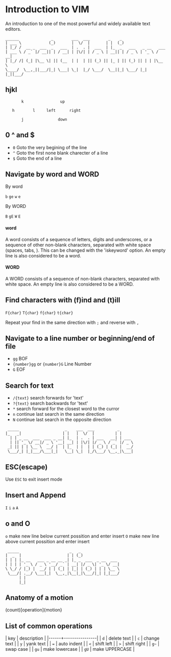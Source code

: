 # Introduction to VIM

An introduction to one of the most powerful and widely available text editors.



```
______              _        ___  ___        _    _                    
| ___ \            (_)       |  \/  |       | |  (_)                   
| |_/ /  __ _  ___  _   ___  | .  . |  ___  | |_  _   ___   _ __   ___ 
| ___ \ / _` |/ __|| | / __| | |\/| | / _ \ | __|| | / _ \ | '_ \ / __|
| |_/ /| (_| |\__ \| || (__  | |  | || (_) || |_ | || (_) || | | |\__ \
\____/  \__,_||___/|_| \___| \_|  |_/ \___/  \__||_| \___/ |_| |_||___/
```                                                                       

## hjkl


```
       k                up
                                                                                 
   h        l     left      right
                                                           
       j               down
```

## 0 ^ and $

* ```0``` Goto the very begining of the line
* ```^``` Goto the first none blank charecter of a line
* ```$``` Goto the end of a line

## Navigate by word and WORD

By word

```b``` ```ge``` ```w``` ```e```

By WORD

```B``` ```gE``` ```W``` ```E```

#### word

A word consists of a sequence of letters, digits and underscores, or a
sequence of other non-blank characters, separated with white space (spaces,
tabs, <EOL>).  This can be changed with the 'iskeyword' option.  An empty line
is also considered to be a word.

#### WORD

A WORD consists of a sequence of non-blank characters, separated with white
space.  An empty line is also considered to be a WORD.

## Find characters with (f)ind and (t)ill

```F{char}``` ```T{char}``` ```f{char}``` ```t{char}```

Repeat your find in the same direction with ```;``` and reverse with ```,```

## Navigate to a line number or beginning/end of file

* ```gg``` BOF
* ```{number}gg``` or ```{number}G``` Line Number
* ```G``` EOF

## Search for text

* ```/{text}``` search forwards for 'text'
* ```?{text}``` search backwards for 'text'
* ```*``` search forward for the closest word to the curror
* ```n``` continue last search in the same direction
* ```N``` continue last search in the opposite direction


```
 _____                    _    ___  ___          _      
|_   _|                  | |   |  \/  |         | |     
  | | _ __  ___  ___ _ __| |_  | .  . | ___   __| | ___ 
  | || '_ \/ __|/ _ \ '__| __| | |\/| |/ _ \ / _` |/ _ \
 _| || | | \__ \  __/ |  | |_  | |  | | (_) | (_| |  __/
 \___/_| |_|___/\___|_|   \__| \_|  |_/\___/ \__,_|\___|
```                                                        

## ESC(escape)

Use ```ESC``` to exit insert mode

## Insert and Append

```I``` ```i``` ```a``` ```A```

## o and O

```o``` make new line below current possition and enter insert
```O``` make new line above current possition and enter insert


```
 _____                      _   _                 
|  _  |                    | | (_)                
| | | |_ __   ___ _ __ __ _| |_ _  ___  _ __  ___ 
| | | | '_ \ / _ \ '__/ _` | __| |/ _ \| '_ \/ __|
\ \_/ / |_) |  __/ | | (_| | |_| | (_) | | | \__ \
 \___/| .__/ \___|_|  \__,_|\__|_|\___/|_| |_|___/
      | |                                         
      |_|                                         
```

## Anatomy of a motion

(count)[operation]{motion}

## List of common operations

| key  | description    |
|------+----------------|
| `d`  | delete text    |
| `c`  | change text    |
| `y`  | yank text      |
| `=`  | auto indent    |
| `<`  | shift left     |
| `>`  | shift right    |
| `g~` | swap case      |
| `gu` | make lowercase |
| `gU` | make UPPERCASE |


